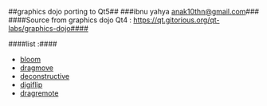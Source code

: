 ##graphics dojo porting to Qt5##
###ibnu yahya <anak10thn@gmail.com>###
####Source from graphics dojo Qt4 : https://qt.gitorious.org/qt-labs/graphics-dojo####

####list :####
* [bloom](bloom)
* [dragmove](dragmove)
* [deconstructive](deconstructive)
* [digiflip](digiflip)
* [dragremote](dragremote)

